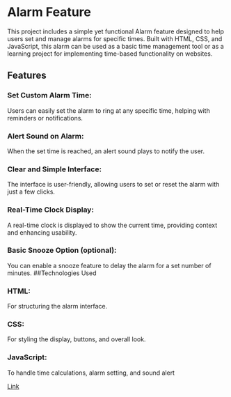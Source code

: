 # Alarm Feature
This project includes a simple yet functional Alarm feature designed to help users set and manage alarms 
for specific times. Built with HTML, CSS, and JavaScript, this alarm can be used as a basic time management 
tool or as a learning project for implementing time-based functionality on websites.

## Features
### Set Custom Alarm Time: 
Users can easily set the alarm to ring at any specific time, helping with reminders or notifications.
### Alert Sound on Alarm: 
When the set time is reached, an alert sound plays to notify the user.
### Clear and Simple Interface: 
The interface is user-friendly, allowing users to set or reset the alarm with just a few clicks.
### Real-Time Clock Display: 
A real-time clock is displayed to show the current time, providing context and enhancing usability.
### Basic Snooze Option (optional): 
You can enable a snooze feature to delay the alarm for a set number of minutes.
##Technologies Used
### HTML:
For structuring the alarm interface.
### CSS:
For styling the display, buttons, and overall look.
### JavaScript:
To handle time calculations, alarm setting, and sound alert

[Link](https://baghrai-beshra.github.io/AlarmClock/)
